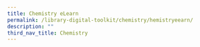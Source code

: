 ```yaml
---
title: Chemistry eLearn
permalink: /library-digital-toolkit/chemistry/hemistryeearn/
description: ""
third_nav_title: Chemistry
---
```

